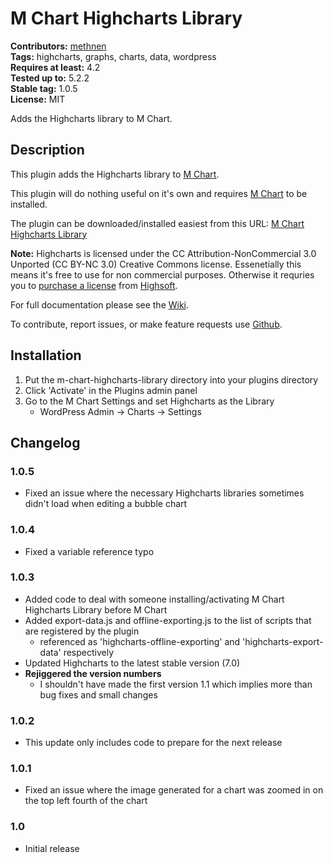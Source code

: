 # M Chart Highcharts Library #
**Contributors:** [methnen](https://profiles.wordpress.org/methnen)  
**Tags:** highcharts, graphs, charts, data, wordpress  
**Requires at least:** 4.2  
**Tested up to:** 5.2.2  
**Stable tag:** 1.0.5  
**License:** MIT  

Adds the Highcharts library to M Chart.

## Description ##

This plugin adds the Highcharts library to [M Chart](https://wordpress.org/plugins/m-chart/).

This plugin will do nothing useful on it's own and requires [M Chart](https://wordpress.org/plugins/m-chart/) to be installed.

The plugin can be downloaded/installed easiest from this URL: [M Chart Highcharts Library](https://github.com/methnen/m-chart-highcharts-library/raw/master/plugin.zip)

**Note:** Highcharts is licensed under the CC Attribution-NonCommercial 3.0 Unported (CC BY-NC 3.0) Creative Commons license. Essenetially this means it's free to use for non commercial purposes. Otherwise it requries you to [purchase a license](https://shop.highsoft.com/highcharts) from [Highsoft](https://www.highcharts.com/about).

For full documentation please see the [Wiki](https://github.com/methnen/m-chart/wiki).

To contribute, report issues, or make feature requests use [Github](https://github.com/methnen/m-chart-highcharts/).

## Installation ##

1. Put the m-chart-highcharts-library directory into your plugins directory
2. Click 'Activate' in the Plugins admin panel
3. Go to the M Chart Settings and set Highcharts as the Library
	- WordPress Admin -> Charts -> Settings

## Changelog ##

### 1.0.5 ###

* Fixed an issue where the necessary Highcharts libraries sometimes didn't load when editing a bubble chart

### 1.0.4 ###

* Fixed a variable reference typo

### 1.0.3 ###

* Added code to deal with someone installing/activating M Chart Highcharts Library before M Chart
* Added export-data.js and offline-exporting.js to the list of scripts that are registered by the plugin
	* referenced as 'highcharts-offline-exporting' and 'highcharts-export-data' respectively
* Updated Highcharts to the latest stable version (7.0)
* **Rejiggered the version numbers**
	* I shouldn't have made the first version 1.1 which implies more than bug fixes and small changes

### 1.0.2 ###

* This update only includes code to prepare for the next release

### 1.0.1 ###

* Fixed an issue where the image generated for a chart was zoomed in on the top left fourth of the chart

### 1.0 ###

* Initial release
